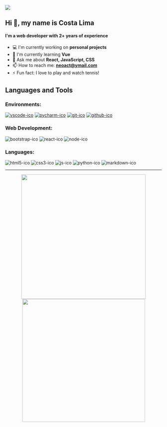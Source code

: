 ![](https://komarev.com/ghpvc/?username=costa53&label=PROFILE+VIEWS&color=1974d2)

## Hi :vulcan_salute:, my name is Costa Lima

#### I'm a web developer with 2+ years of experience

- :computer: I'm currently working on **personal projects**
- :open_book: I'm currently learning **Vue**
- :speech_balloon: Ask me about **React, JavaScript, CSS**
- :mailbox: How to reach me: **neoact@ymail.com**
- :zap: Fun fact: I love to play and watch tennis!

## Languages and Tools

### Environments:
[![vscode-ico](https://user-images.githubusercontent.com/99206239/168097810-8e86fec8-01d6-4c81-8246-1f32fc013275.png)](https://code.visualstudio.com/)
[![pycharm-ico](https://user-images.githubusercontent.com/99206239/168135326-eae5bdf6-1682-43f1-94eb-5cab2679fd6d.png)](https://www.jetbrains.com/pt-br/pycharm/)
[![git-ico](https://user-images.githubusercontent.com/99206239/168097809-71b160d4-8567-41a8-a822-015201cf932e.png)](https://git-scm.com/)
[![github-ico](https://user-images.githubusercontent.com/99206239/168097806-528fb6c7-5170-492d-9957-1bf1b3abaca6.png)](https://github.com/)
### Web Development:
![bootstrap-ico](https://user-images.githubusercontent.com/99206239/168097778-0deff9a1-6523-4eac-a011-1e68d9114980.png)
![react-ico](https://user-images.githubusercontent.com/99206239/168097804-11e151bd-dd0c-433e-a499-0892c2065fa3.png)
![node-ico](https://user-images.githubusercontent.com/99206239/168097797-5d4470f3-89e2-478a-9dc4-646bb3ee8416.png)
### Languages:
![html5-ico](https://user-images.githubusercontent.com/99206239/168097789-8415e568-5a5b-43ca-8301-b17deb139fb3.png)
![css3-ico](https://user-images.githubusercontent.com/99206239/168097785-646a966b-8f15-481b-bb2a-2ff7b62a6158.png)
![js-ico](https://user-images.githubusercontent.com/99206239/168097792-d6a02660-36c8-4fa1-a5bf-71b95594711f.png)
![python-ico](https://user-images.githubusercontent.com/99206239/168097800-688c9481-9557-489b-abfb-256d655c73b4.png)
![markdown-ico](https://user-images.githubusercontent.com/99206239/168097795-5b788820-635b-419c-98aa-09ef1788efbf.png)

***
<div align="center">
  <a href="https://github.com/costa53">
    <img src="https://github-readme-stats.vercel.app/api?username=costa53&show_icons=true&theme=nightowl&include_all_commits=true&count_private=true" width="400"/>
    <img src="https://github-readme-stats.vercel.app/api/top-langs/?username=costa53&theme=nightowl&layout=compact&langs_count=6" width="395"/>
  </a>
</div>
